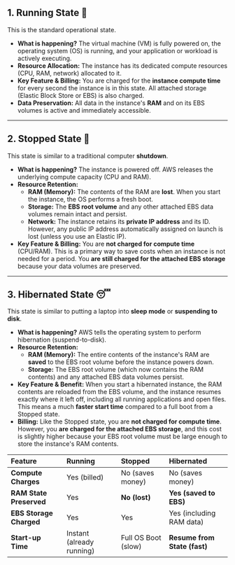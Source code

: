 

## 1. Running State 🏃

This is the standard operational state.

* **What is happening?** The virtual machine (VM) is fully powered on, the operating system (OS) is running, and your application or workload is actively executing.
* **Resource Allocation:** The instance has its dedicated compute resources (CPU, RAM, network) allocated to it.
* **Key Feature & Billing:** You are charged for the **instance compute time** for every second the instance is in this state. All attached storage (Elastic Block Store or EBS) is also charged.
* **Data Preservation:** All data in the instance's **RAM** and on its EBS volumes is active and immediately accessible.

---

## 2. Stopped State 🛑

This state is similar to a traditional computer **shutdown**.

* **What is happening?** The instance is powered off. AWS releases the underlying compute capacity (CPU and RAM).
* **Resource Retention:**
    * **RAM (Memory):** The contents of the RAM are **lost**. When you start the instance, the OS performs a fresh boot.
    * **Storage:** The **EBS root volume** and any other attached EBS data volumes remain intact and persist.
    * **Network:** The instance retains its **private IP address** and its ID. However, any public IP address automatically assigned on launch is lost (unless you use an Elastic IP).
* **Key Feature & Billing:** You are **not charged for compute time** (CPU/RAM). This is a primary way to save costs when an instance is not needed for a period. You **are still charged for the attached EBS storage** because your data volumes are preserved.

---

## 3. Hibernated State 😴

This state is similar to putting a laptop into **sleep mode** or **suspending to disk**.

* **What is happening?** AWS tells the operating system to perform hibernation (suspend-to-disk).
* **Resource Retention:**
    * **RAM (Memory):** The entire contents of the instance's RAM are **saved** to the EBS root volume before the instance powers down.
    * **Storage:** The EBS root volume (which now contains the RAM contents) and any attached EBS data volumes persist.
* **Key Feature & Benefit:** When you start a hibernated instance, the RAM contents are reloaded from the EBS volume, and the instance resumes exactly where it left off, including all running applications and open files. This means a much **faster start time** compared to a full boot from a Stopped state.
* **Billing:** Like the Stopped state, you are **not charged for compute time**. However, you **are charged for the attached EBS storage**, and this cost is slightly higher because your EBS root volume must be large enough to store the instance's RAM contents.

| Feature                 | Running                   | Stopped             | Hibernated                   |
| :---------------------- | :------------------------ | :------------------ | :--------------------------- |
| **Compute Charges**     | Yes (billed)              | No (saves money)    | No (saves money)             |
| **RAM State Preserved** | Yes                       | **No (lost)**       | **Yes (saved to EBS)**       |
| **EBS Storage Charged** | Yes                       | Yes                 | Yes (including RAM data)     |
| **Start-up Time**       | Instant (already running) | Full OS Boot (slow) | **Resume from State (fast)** |
